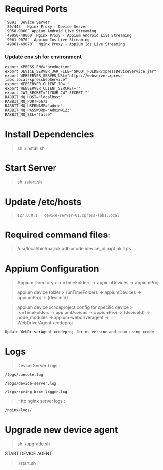 # Required Ports

    `9091` Device Server
    `80/443`  Nginx Proxy - Device Server
    `9050-9060` Appium Android Live Streaming
    `49050-49060` Nginx Proxy - Appium Android Live Streaming
    `9061-9070`  Appium Ios Live Streaming
    `49061-49070`  Nginx Proxy - Appium Ios Live Streaming


### Update env.sh for environment

    export XPRESS_ENV="production"
    export DEVICE_SERVER_JAR_FILE="$ROOT_FOLDER/xpressDeviceService.jar"
    export WEBSERVER_SERVER_URL="https://webserver.xpress-labs.local/xpressWebService"
    export WEBSERVER_CLIENT_ID=''
    export WEBSERVER_CLIENT_SERCRET=''
    export JWT_SECRET="[YOUR JWT SECRET]"`
    RABBIT_MQ_HOST="localhost"
    RABBIT_MQ_PORT=5672
    RABBIT_MQ_USERNAME="admin"
    RABBIT_MQ_PASSWORD="Admin@123"
    RABBIT_MQ_SSL="false" 

# Install Dependencies 
> sh ./install.sh

# Start Server
> sh ./start.sh


# Update /etc/hosts
> `
127.0.0.1	device-server-01.xpress-labs.local
`


# Required command files:

> /usr/local/bin/magick
> adb
> xcode
> idevice_id
> aapt
> pkill
> ps


# Appium Configuration
> Appium Directory
    > runTimeFolders -> appiumDevices -> appiumProj

> appium device folder 
    > runTimeFolders -> appiumDevices -> appiumProj -> {deviceId}

> appium device xcodeproject config for specific device
    > runTimeFolders -> appiumDevices -> appiumProj -> {deviceId} -> node_modules -> appium-webdriveragent -> WebDriverAgent.xcodeproj

    Update WebDriverAgent.xcodeproj for os version and team using xcode

# Logs
> Device Server Logs : 
   
`/logs/console.log`

`/logs/device-server.log`

`/logs/spring-boot-logger.log`


> Http nginx server logs :

`/nginx/logs/`


# Upgrade new device agent

> sh ./upgrade.sh

START DEVICE AGENT
> ./start.sh
